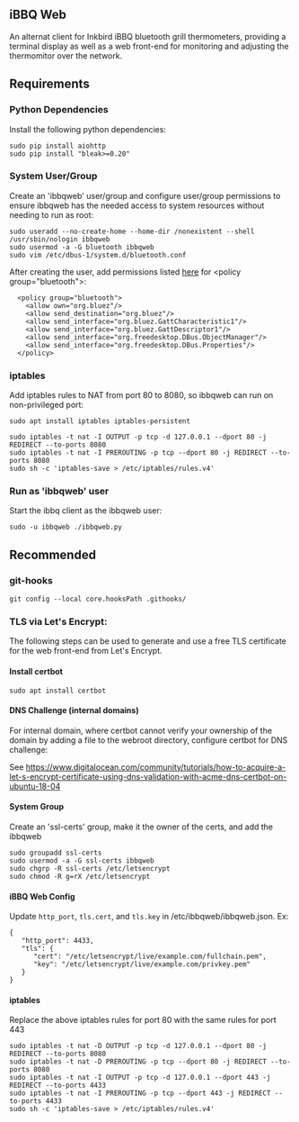 ## iBBQ Web

An alternat client for Inkbird iBBQ bluetooth grill thermometers, providing a terminal display as well as a web front-end for monitoring and adjusting the thermomitor over the network.

## Requirements

### Python Dependencies

Install the following python dependencies:
```
sudo pip install aiohttp
sudo pip install "bleak>=0.20"
```

### System User/Group

Create an 'ibbqweb' user/group and configure user/group permissions to ensure ibbqweb has the needed access to system resources without needing to run as root:
```
sudo useradd --no-create-home --home-dir /nonexistent --shell /usr/sbin/nologin ibbqweb
sudo usermod -a -G bluetooth ibbqweb
sudo vim /etc/dbus-1/system.d/bluetooth.conf
```

After creating the user, add permissions listed [here](https://unix.stackexchange.com/questions/348441/how-to-allow-non-root-systemd-service-to-use-dbus-for-ble-operation) for \<policy group="bluetooth"\>:
```
  <policy group="bluetooth">
    <allow own="org.bluez"/>
    <allow send_destination="org.bluez"/>
    <allow send_interface="org.bluez.GattCharacteristic1"/>
    <allow send_interface="org.bluez.GattDescriptor1"/>
    <allow send_interface="org.freedesktop.DBus.ObjectManager"/>
    <allow send_interface="org.freedesktop.DBus.Properties"/>
  </policy>
```

### iptables

Add iptables rules to NAT from port 80 to 8080, so ibbqweb can run on non-privileged port:
```
sudo apt install iptables iptables-persistent

sudo iptables -t nat -I OUTPUT -p tcp -d 127.0.0.1 --dport 80 -j REDIRECT --to-ports 8080
sudo iptables -t nat -I PREROUTING -p tcp --dport 80 -j REDIRECT --to-ports 8080
sudo sh -c 'iptables-save > /etc/iptables/rules.v4'
```

### Run as 'ibbqweb' user

Start the ibbq client as the ibbqweb user:
```
sudo -u ibbqweb ./ibbqweb.py
```

## Recommended

### git-hooks
```
git config --local core.hooksPath .githooks/
```

### TLS via Let's Encrypt:

The following steps can be used to generate and use a free TLS certificate for the web front-end from Let's Encrypt.

#### Install certbot
```
sudo apt install certbot
```

#### DNS Challenge (internal domains)

For internal domain, where certbot cannot verify your ownership of the domain by adding a file to the webroot directory, configure certbot for DNS challenge:

See https://www.digitalocean.com/community/tutorials/how-to-acquire-a-let-s-encrypt-certificate-using-dns-validation-with-acme-dns-certbot-on-ubuntu-18-04

#### System Group

Create an 'ssl-certs' group, make it the owner of the certs, and add the ibbqweb
```
sudo groupadd ssl-certs
sudo usermod -a -G ssl-certs ibbqweb
sudo chgrp -R ssl-certs /etc/letsencrypt
sudo chmod -R g=rX /etc/letsencrypt
````

#### iBBQ Web Config

Update `http_port`, `tls.cert`, and `tls.key` in /etc/ibbqweb/ibbqweb.json. Ex:
```
{
   "http_port": 4433,
   "tls": {
      "cert": "/etc/letsencrypt/live/example.com/fullchain.pem",
      "key": "/etc/letsencrypt/live/example.com/privkey.pem"
   }
}
```

#### iptables

Replace the above iptables rules for port 80 with the same rules for port 443
```
sudo iptables -t nat -D OUTPUT -p tcp -d 127.0.0.1 --dport 80 -j REDIRECT --to-ports 8080
sudo iptables -t nat -D PREROUTING -p tcp --dport 80 -j REDIRECT --to-ports 8080
sudo iptables -t nat -I OUTPUT -p tcp -d 127.0.0.1 --dport 443 -j REDIRECT --to-ports 4433
sudo iptables -t nat -I PREROUTING -p tcp --dport 443 -j REDIRECT --to-ports 4433
sudo sh -c 'iptables-save > /etc/iptables/rules.v4'
```
